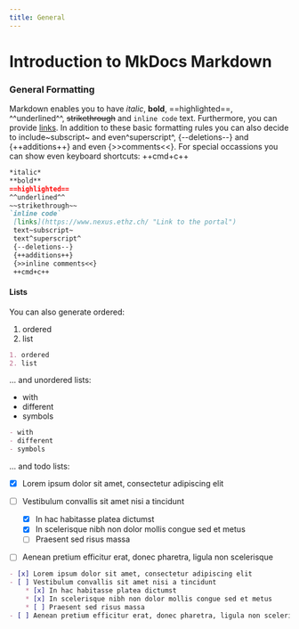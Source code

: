 ```yaml
---
title: General
---
```


# Introduction to MkDocs Markdown
### General Formatting
Markdown enables you to have *italic*, **bold**, ==highlighted==, ^^underlined^^, ~~strikethrough~~ and `inline code` text. Furthermore, you can provide [links](https://www.nexus.ethz.ch/ "Link to the portal"). In addition to these basic formatting rules you can also decide to include~subscript~ and even^superscript^,  {--deletions--} and {++additions++} and even {>>comments<<}. For special occassions you can show even keyboard shortcuts: ++cmd+c++

```markdown linenums="1"
*italic*
**bold**
==highlighted==
^^underlined^^
~~strikethrough~~
`inline code`
 [links](https://www.nexus.ethz.ch/ "Link to the portal")
 text~subscript~
 text^superscript^
 {--deletions--}
 {++additions++}
 {>>inline comments<<}
 ++cmd+c++
```

#### Lists
You can also generate ordered:

1. ordered
2. list

```markdown linenums="1"
1. ordered
2. list
```

... and unordered lists:

- with
- different
- symbols

```markdown linenums="1"
- with
- different
- symbols
```

... and todo lists:


- [x] Lorem ipsum dolor sit amet, consectetur adipiscing elit
- [ ] Vestibulum convallis sit amet nisi a tincidunt
    * [x] In hac habitasse platea dictumst
    * [x] In scelerisque nibh non dolor mollis congue sed et metus
    * [ ] Praesent sed risus massa
- [ ] Aenean pretium efficitur erat, donec pharetra, ligula non scelerisque


```markdown linenums="1"
- [x] Lorem ipsum dolor sit amet, consectetur adipiscing elit
- [ ] Vestibulum convallis sit amet nisi a tincidunt
    * [x] In hac habitasse platea dictumst
    * [x] In scelerisque nibh non dolor mollis congue sed et metus
    * [ ] Praesent sed risus massa
- [ ] Aenean pretium efficitur erat, donec pharetra, ligula non scelerisque
```

